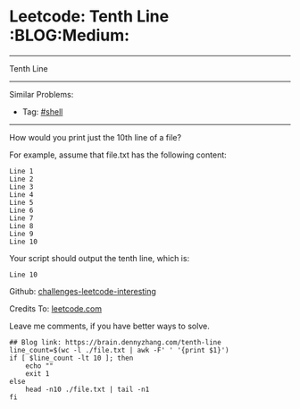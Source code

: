 # Leetcode: Tenth Line     :BLOG:Medium:


---

Tenth Line  

---

Similar Problems:  
-   Tag: [#shell](https://brain.dennyzhang.com/tag/shell)

---

How would you print just the 10th line of a file?  

For example, assume that file.txt has the following content:  

    Line 1
    Line 2
    Line 3
    Line 4
    Line 5
    Line 6
    Line 7
    Line 8
    Line 9
    Line 10

Your script should output the tenth line, which is:  

    Line 10

Github: [challenges-leetcode-interesting](https://github.com/DennyZhang/challenges-leetcode-interesting/tree/master/tenth-line)  

Credits To: [leetcode.com](https://leetcode.com/problems/tenth-line/description/)  

Leave me comments, if you have better ways to solve.  

    ## Blog link: https://brain.dennyzhang.com/tenth-line
    line_count=$(wc -l ./file.txt | awk -F' ' '{print $1}')
    if [ $line_count -lt 10 ]; then
        echo ""
        exit 1
    else
        head -n10 ./file.txt | tail -n1
    fi